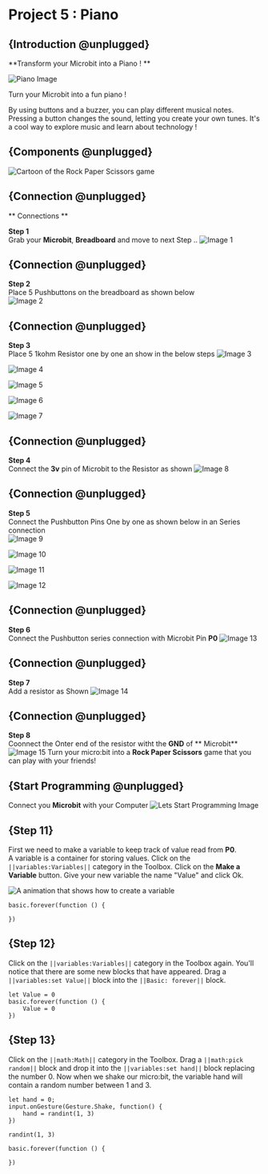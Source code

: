 # Project 5 : Piano

## {Introduction @unplugged}

**Transform your Microbit into a Piano ! **

![Piano Image](https://Edusharks.github.io/Micorbit-Basics-tutorial/Assest/Piano/Piano.gif)

Turn your Microbit into a fun piano !
 
By using buttons and a buzzer, you can play different musical notes. Pressing a button changes the sound, letting you create your own tunes. It's a cool way to explore music and learn about technology ! 


## {Components @unplugged}

![Cartoon of the Rock Paper Scissors game](https://Edusharks.github.io/Micorbit-Basics-tutorial/Assest/Piano/CN.png)


## {Connection @unplugged}

** Connections **

**Step 1**  
Grab your **Microbit**, **Breadboard** and move to next Step ..
![Image 1](https://Edusharks.github.io/Micorbit-Basics-tutorial/Assest/Piano/S1.png)

## {Connection @unplugged}

**Step 2**  
Place 5 Pushbuttons on the breadboard as shown below  
![Image 2](https://Edusharks.github.io/Micorbit-Basics-tutorial/Assest/Piano/S2.png)

## {Connection @unplugged}

**Step 3**  
Place 5 1kohm Resistor one by one an show in the below steps
![Image 3](https://Edusharks.github.io/Micorbit-Basics-tutorial/Assest/Piano/S3.png)

![Image 4](https://Edusharks.github.io/Micorbit-Basics-tutorial/Assest/Piano/S4.png)

![Image 5](https://Edusharks.github.io/Micorbit-Basics-tutorial/Assest/Piano/S5.png)

![Image 6](https://Edusharks.github.io/Micorbit-Basics-tutorial/Assest/Piano/S6.png)

![Image 7](https://Edusharks.github.io/Micorbit-Basics-tutorial/Assest/Piano/S7.png)

## {Connection @unplugged}
**Step 4**  
Connect the **3v** pin of Microbit to the Resistor as shown
![Image 8](https://Edusharks.github.io/Micorbit-Basics-tutorial/Assest/Piano/S8.png)

## {Connection @unplugged}
**Step 5**  
Connect the Pushbutton Pins One by one as shown below in an Series connection  
![Image 9](https://Edusharks.github.io/Micorbit-Basics-tutorial/Assest/Piano/S9.png)

![Image 10](https://Edusharks.github.io/Micorbit-Basics-tutorial/Assest/Piano/S10.png)

![Image 11](https://Edusharks.github.io/Micorbit-Basics-tutorial/Assest/Piano/S11.png)

![Image 12](https://Edusharks.github.io/Micorbit-Basics-tutorial/Assest/Piano/S12.png)

## {Connection @unplugged}
**Step 6**  
Connect the Pushbutton series connection with Microbit Pin **P0**
![Image 13](https://Edusharks.github.io/Micorbit-Basics-tutorial/Assest/Piano/S13.png)

## {Connection @unplugged}
**Step 7**  
Add a resistor as Shown
![Image 14](https://Edusharks.github.io/Micorbit-Basics-tutorial/Assest/Piano/S14.png)

## {Connection @unplugged}
**Step 8**  
Coonnect the Onter end of the resistor witht the **GND** of ** Microbit**
![Image 15](https://Edusharks.github.io/Micorbit-Basics-tutorial/Assest/Piano/S15.png)
Turn your micro:bit into a **Rock Paper Scissors** game that you can play with your friends!

## {Start Programming @unplugged}
Connect you **Microbit** with your Computer
![Lets Start Programming Image](https://Edusharks.github.io/Micorbit-Basics-tutorial/Assest/Piano/LSP.png)

 

## {Step 11}

First we need to make a variable to keep track of value read from **P0**.   
A variable is a container for storing values. Click on the ``||variables:Variables||`` category in the Toolbox. Click on the **Make a Variable** button. Give your new variable the name "Value" and click Ok.

![A animation that shows how to create a variable](https://Edusharks.github.io/Micorbit-Basics-tutorial/Assest/Piano/S0.gif)

```blocks
basic.forever(function () {
	
})
```

## {Step 12}

Click on the ``||variables:Variables||`` category in the Toolbox again. You'll notice that there are some new blocks that have appeared. Drag a ``||variables:set Value||`` block into the ``||Basic: forever||`` block.

```blocks
let Value = 0
basic.forever(function () {
    Value = 0
})
```



## {Step 13}

Click on the ``||math:Math||`` category in the Toolbox. Drag a ``||math:pick random||`` block and drop it into the ``||variables:set hand||`` block replacing the number 0. Now when we shake our micro:bit, the variable hand will contain a random number between 1 and 3.

```blocks
let hand = 0;
input.onGesture(Gesture.Shake, function() {
    hand = randint(1, 3)
})
```

```blockconfig.global
randint(1, 3)
```

```template
basic.forever(function () {
	
})
```